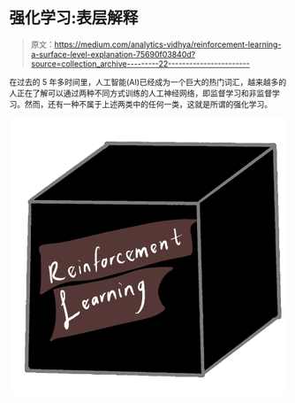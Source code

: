 # 强化学习:表层解释

> 原文：<https://medium.com/analytics-vidhya/reinforcement-learning-a-surface-level-explanation-75690f03840d?source=collection_archive---------22----------------------->

在过去的 5 年多时间里，人工智能(AI)已经成为一个巨大的热门词汇，越来越多的人正在了解可以通过两种不同方式训练的人工神经网络，即监督学习和非监督学习。然而，还有一种不属于上述两类中的任何一类，这就是所谓的强化学习。

![](img/d6ed078d8c2e136f8795b378dae76768.png)